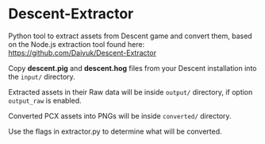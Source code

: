 # Descent-Extractor
Python tool to extract assets from Descent game and convert them, based on the Node.js extraction tool found here: https://github.com/Daivuk/Descent-Extractor 

Copy **descent.pig** and **descent.hog** files from your Descent installation into the `input/` directory.

Extracted assets in their Raw data will be inside `output/` directory, if option `output_raw` is enabled.

Converted PCX assets into PNGs will be inside `converted/` directory.

Use the flags in extractor.py to determine what will be converted.